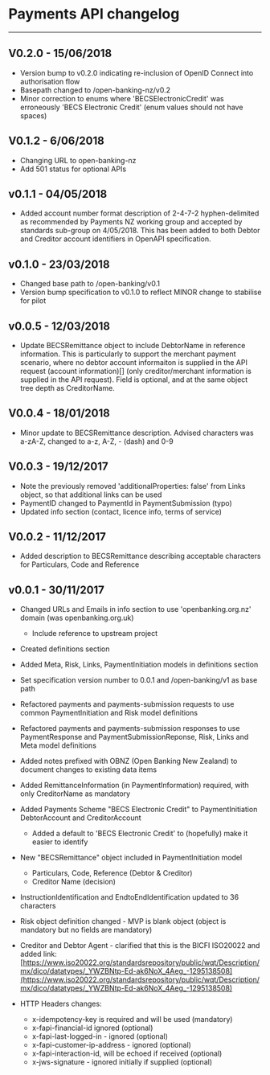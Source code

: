 # Payments API changelog

---

## V0.2.0 - 15/06/2018

* Version bump to v0.2.0 indicating re-inclusion of OpenID Connect into authorisation flow
* Basepath changed to /open-banking-nz/v0.2
* Minor correction to enums where 'BECSElectronicCredit' was erroneously 'BECS Electronic Credit' (enum values should not have spaces)

## V0.1.2 - 6/06/2018

* Changing URL to open-banking-nz
* Add 501 status for optional APIs

## v0.1.1 - 04/05/2018

* Added account number format description of 2-4-7-2 hyphen-delimited as recommended by Payments NZ working group and accepted by standards sub-group on 4/05/2018.  This has been added to both Debtor and Creditor account identifiers in OpenAPI specification.

## v0.1.0 - 23/03/2018

* Changed base path to /open-banking/v0.1
* Version bump specification to v0.1.0 to reflect MINOR change to stabilise for pilot

## v0.0.5 - 12/03/2018

* Update BECSRemittance object to include DebtorName in reference information.  This is particularly to support the merchant payment scenario, where no debtor account informaiton is supplied in the API request (account information)[] (only creditor/merchant information is supplied in the API request).  Field is optional, and at the same object tree depth as CreditorName.

## V0.0.4 - 18/01/2018

* Minor update to BECSRemittance description.  Advised characters was a-zA-Z, changed to a-z, A-Z, - (dash) and 0-9

## V0.0.3 - 19/12/2017

* Note the previously removed 'additionalProperties: false' from Links object, so that additional links can be used
* PaymentID changed to PaymentId in PaymentSubmission (typo)
* Updated info section (contact, licence info, terms of service)

## V0.0.2 - 11/12/2017

* Added description to BECSRemittance describing acceptable characters for Particulars, Code and Reference

## v0.0.1 - 30/11/2017

* Changed URLs and Emails in info section to use 'openbanking.org.nz' domain (was openbanking.org.uk)
  * Include reference to upstream project
* Created definitions section
* Added Meta, Risk, Links, PaymentInitiation models in definitions section
* Set specification version number to 0.0.1 and /open-banking/v1 as base path
* Refactored payments and payments-submission requests to use common PaymentInitiation and Risk model definitions
* Refactored payments and payments-submission responses to use PaymentResponse and PaymentSubmissionReponse, Risk, Links and Meta model definitions
* Added notes prefixed with OBNZ (Open Banking New Zealand) to document changes to existing data items
* Added RemittanceInformation (in PaymentInformation) required, with only CreditorName as mandatory
* Added Payments Scheme "BECS Electronic Credit" to PaymentInitiation DebtorAccount and CreditorAccount
  * Added a default to 'BECS Electronic Credit' to (hopefully) make it easier to identify
* New "BECSRemittance" object included in PaymentInitiation model
  * Particulars, Code, Reference (Debtor & Creditor)
  * Creditor Name (decision)
* InstructionIdentification and EndtoEndIdentification updated to 36 characters
* Risk object definition changed - MVP is blank object (object is mandatory but no fields are mandatory)
* Creditor and Debtor Agent - clarified that this is the BICFI ISO20022 and added link:
  [https://www.iso20022.org/standardsrepository/public/wqt/Description/mx/dico/datatypes/_YWZBNtp-Ed-ak6NoX_4Aeg_-1295138508](https://www.iso20022.org/standardsrepository/public/wqt/Description/mx/dico/datatypes/_YWZBNtp-Ed-ak6NoX_4Aeg_-1295138508)

* HTTP Headers changes:
  * x-idempotency-key is required and will be used (mandatory)
  * x-fapi-financial-id ignored (optional)
  * x-fapi-last-logged-in - ignored (optional)
  * x-fapi-customer-ip-address - ignored (optional)
  * x-fapi-interaction-id, will be echoed if received (optional)
  * x-jws-signature - ignored initially if supplied (optional)